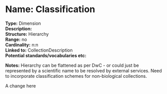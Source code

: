 **Name:** Classification  
======
**Type:** Dimension  
**Description:**  
**Structure:**	Hierarchy  
**Range:**	no  
**Cardinality:**	n:n  
**Linked to:**	CollectionDescription  
**Potential standards/vocabularies etc:**  

**Notes:** Hierarchy can be flattened as per DwC - or could just be represented by a scientific name to be resolved by external services.
Need to incorporate classification schemes for non-biological collections.	

A change here
